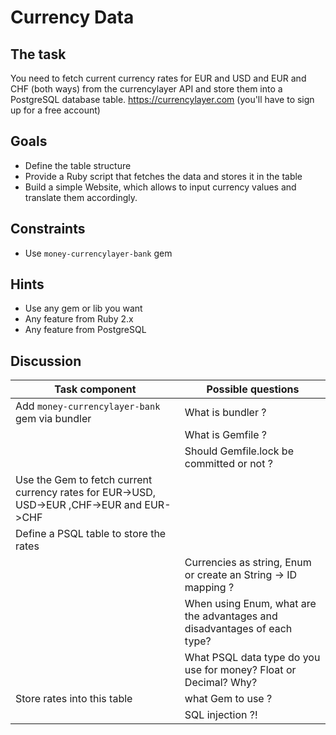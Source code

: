 # Currency Data
## The task
You need to fetch current currency rates for EUR and USD and EUR and CHF (both ways) from the currencylayer API and store them into a PostgreSQL database table.
https://currencylayer.com (you'll have to sign up for a free account)
​
## Goals
- Define the table structure
- Provide a Ruby script that fetches the data and stores it in the table
- Build a simple Website, which allows to input currency values and translate them accordingly.
​
## Constraints
- Use `money-currencylayer-bank` gem
​
## Hints
- Use any gem or lib you want
- Any feature from Ruby 2.x
- Any feature from PostgreSQL
​
## Discussion
| Task component | Possible questions |
|--|--|
| Add `money-currencylayer-bank` gem via bundler | What is bundler ? |
|  | What is Gemfile ? |
|  | Should Gemfile.lock be committed or not ? |
| Use the Gem to fetch current currency rates for EUR->USD, USD->EUR ,CHF->EUR and EUR->CHF  | |
| Define a PSQL table to store the rates |
| | Currencies as string, Enum or create an String -> ID mapping ? | 
| | When using Enum, what are the advantages and disadvantages of each type? |
| | What PSQL data type do you use for money? Float or Decimal? Why? |
| Store rates into this table | what Gem to use ? |
| | SQL injection ?! |

